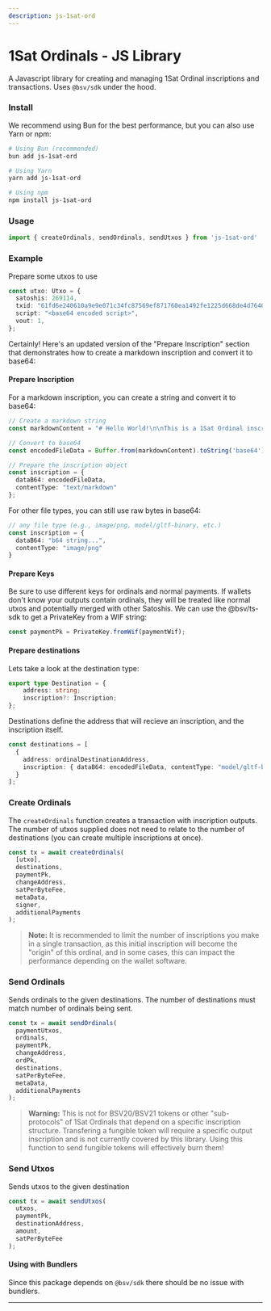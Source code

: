 ```yaml
---
description: js-1sat-ord
---
```


# 1Sat Ordinals - JS Library

A Javascript library for creating and managing 1Sat Ordinal inscriptions and transactions. Uses `@bsv/sdk` under the hood.

### Install

We recommend using Bun for the best performance, but you can also use Yarn or npm:

```bash
# Using Bun (recommended)
bun add js-1sat-ord

# Using Yarn
yarn add js-1sat-ord

# Using npm
npm install js-1sat-ord
```

### Usage

```ts
import { createOrdinals, sendOrdinals, sendUtxos } from 'js-1sat-ord'
```

### Example

Prepare some utxos to use

```ts
const utxo: Utxo = {
  satoshis: 269114,
  txid: "61fd6e240610a9e9e071c34fc87569ef871760ea1492fe1225d668de4d76407e",
  script: "<base64 encoded script>",
  vout: 1,
};
```

Certainly! Here's an updated version of the "Prepare Inscription" section that demonstrates how to create a markdown inscription and convert it to base64:

#### Prepare Inscription

For a markdown inscription, you can create a string and convert it to base64:

```ts
// Create a markdown string
const markdownContent = "# Hello World!\n\nThis is a 1Sat Ordinal inscription.";

// Convert to base64
const encodedFileData = Buffer.from(markdownContent).toString('base64');

// Prepare the inscription object
const inscription = {
  dataB64: encodedFileData,
  contentType: "text/markdown"
};
```

For other file types, you can still use raw bytes in base64:

```ts
// any file type (e.g., image/png, model/gltf-binary, etc.)
const inscription = {
  dataB64: "b64 string...",
  contentType: "image/png"
} 
```

#### Prepare Keys

Be sure to use different keys for ordinals and normal payments. If wallets don't know your outputs contain ordinals, they will be treated like normal utxos and potentially merged with other Satoshis. We can use the @bsv/ts-sdk to get a PrivateKey from a WIF string:

```ts
const paymentPk = PrivateKey.fromWif(paymentWif);
```

#### Prepare destinations

Lets take a look at the destination type:

```ts
export type Destination = {
	address: string;
	inscription?: Inscription;
};

```

Destinations define the address that will recieve an inscription, and the inscription itself.

```ts
const destinations = [
  {
    address: ordinalDestinationAddress,
    inscription: { dataB64: encodedFileData, contentType: "model/gltf-binary" }
  }
];
```

### Create Ordinals

The `createOrdinals` function creates a transaction with inscription outputs. The number of utxos supplied does not need to relate to the number of destinations (you can create multiple inscriptions at once).

```ts
const tx = await createOrdinals(
  [utxo],
  destinations,
  paymentPk,
  changeAddress,
  satPerByteFee,
  metaData,
  signer,
  additionalPayments
);
```

> **Note:** It is recommended to limit the number of inscriptions you make in a single transaction, as this initial inscription will become the "origin" of this ordinal, and in some cases, this can impact the performance depending on the wallet software.

### Send Ordinals

Sends ordinals to the given destinations. The number of destinations must match number of ordinals being sent.

```ts
const tx = await sendOrdinals(
  paymentUtxos,
  ordinals,
  paymentPk,
  changeAddress,
  ordPk,
  destinations,
  satPerByteFee,
  metaData,
  additionalPayments
);
```

> **Warning:** This is not for BSV20/BSV21 tokens or other "sub-protocols" of 1Sat Ordinals that depend on a specific inscription structure. Transfering a fungible token will require a specific output inscription and is not currently covered by this library. Using this function to send fungible tokens will effectively burn them!

### Send Utxos

Sends utxos to the given destination

```ts
const tx = await sendUtxos(
  utxos,
  paymentPk,
  destinationAddress,
  amount,
  satPerByteFee
);
```

#### Using with Bundlers

Since this package depends on `@bsv/sdk` there should be no issue with bundlers.

---
